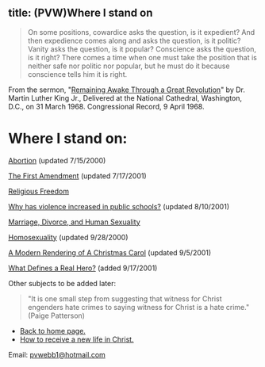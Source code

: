  title: (PVW)Where I stand on
------------------

> On some positions, cowardice asks the question, is it expedient? And then expedience comes along and asks the question, is it politic? Vanity asks the question, is it popular? Conscience asks the question, is it right? There comes a time when one must take the position that is neither safe nor politic nor popular, but he must do it because conscience tells him it is right.

From the sermon, "[Remaining Awake Through a Great Revolution](http://www.stanford.edu/group/King/sermons/680331.000_Remaining_Awake.html)" by Dr. Martin Luther King Jr., Delivered at the National Cathedral, Washington, D.C., on 31 March 1968. Congressional Record, 9 April 1968.

# Where I stand on:

[Abortion](abortion2.md) (updated 7/15/2000)

[The First Amendment](1stamendment.md) (updated 7/17/2001)

[Religious Freedom](freedom.md)

[Why has violence increased in public schools?](violence.md) (updated 8/10/2001)

[Marriage, Divorce, and Human Sexuality](marriage.md)

[Homosexuality](homosexual2.md) (updated 9/28/2000)

[A Modern Rendering of A Christmas Carol](christmascarol.md) (updated 9/5/2001)

[What Defines a Real Hero?](heroes.md) (added 9/17/2001)

Other subjects to be added later:
> "It is one small step from suggesting that witness for Christ engenders hate crimes to saying witness for Christ is a hate crime." (Paige Patterson)

- [Back to home page.](index.md)
- [How to receive a new life in Christ.](gospel.md)

Email: [pvwebb1@hotmail.com](mailto:pvwebb1@hotmail.com)

